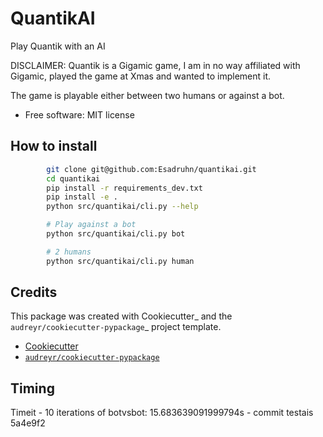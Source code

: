 
QuantikAI
=========

Play Quantik with an AI

DISCLAIMER: Quantik is a Gigamic game, I am in no way affiliated with Gigamic, played the game at Xmas and wanted to implement it.

The game is playable either between two humans or against a bot.


* Free software: MIT license

How to install
---------------
```bash
        git clone git@github.com:Esadruhn/quantikai.git
        cd quantikai
        pip install -r requirements_dev.txt
        pip install -e .
        python src/quantikai/cli.py --help

        # Play against a bot
        python src/quantikai/cli.py bot

        # 2 humans
        python src/quantikai/cli.py human
```

Credits
-------

This package was created with Cookiecutter_ and the `audreyr/cookiecutter-pypackage`_ project template.

- [Cookiecutter](https://github.com/audreyr/cookiecutter)
- [`audreyr/cookiecutter-pypackage`](https://github.com/audreyr/cookiecutter-pypackage)

Timing
------

Timeit - 10 iterations of botvsbot: 15.683639091999794s - commit testais 5a4e9f2